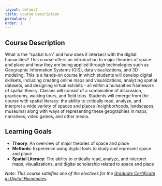 ```yaml
---
layout: default
title: Course Description
permalink: /
order: 1
---
```


## Course Description 

What is the “spatial turn” and how does it intersect with the digital humanities? This course offers an introduction to major theories of space and place and how they are being applied through technologies such as Geographic Information Systems (GIS), data visualizations, and 3D modeling. This is a hands-on course in which students will develop digital skillsets, including creating online maps and visualizations, analyzing spatial datasets, and designing virtual exhibits - all within a humanities framework of spatial theory. Classes will consist of a combination of discussion, practicums, walking tours, and field trips. Students will emerge from the course with spatial literacy: the ability to critically read, analyze, and interpret a wide variety of spaces and places (neighborhoods, landscapes, museums) along with ways of representing these geographies in maps, narratives, video games, and other media.

## Learning Goals

- **Theory**: An overview of major theories of space and place
- **Methods**: Experience using digital tools to study and represent space and place
- **Spatial Literacy**: The ability to critically read, analyze, and interpret maps, visualizations, and digital scholarship related to space and place

*Note: This course satisfies one of the electives for the [Graduate Certificate in Digital Humanities](https://www.northeastern.edu/cssh/history/graduate/programs/graduate-certificate-in-digital-humanities/).*